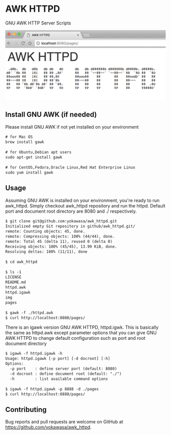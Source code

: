 # AWK HTTPD
GNU AWK HTTP Server Scripts 

![AWK_HTTPD SCREENSHOT](https://github.com/yokawasa/awk_httpd/raw/master/img/awkhttpd.png)

## Install GNU AWK (if needed)

Please install GNU AWK if not yet installed on your environment

```
# for Mac OS
brew install gawk

# for Ubuntu,Debian apt users
sudo apt-get install gawk

# for CentOS,Fedora,Oracle Linux,Red Hat Enterprise Linux
sudo yum install gawk
```

## Usage

Assuming GNU AWK is installed on your environment, you're ready to run awk_httpd. Simply checkout awk_httpd repository and run the httpd. Default port and document root directory are 8080 and ./ respectively.

```
$ git clone git@github.com:yokawasa/awk_httpd.git  
Initialized empty Git repository in github/awk_httpd.git/
remote: Counting objects: 45, done.
remote: Compressing objects: 100% (44/44), done.
remote: Total 45 (delta 11), reused 0 (delta 0)
Receiving objects: 100% (45/45), 13.99 KiB, done.
Resolving deltas: 100% (11/11), done

$ cd awk_httpd

$ ls -1 
LICENSE
README.md
httpd.awk
httpd.igawk
img
pages

$ gawk -f ./httpd.awk
$ curl http://localhost:8080/pages/
```

There is an igawk version GNU AWK HTTPD, httpd.igwk. This is basically the same as httpd.awk except parameter options that you can give GNU AWK HTTPD to change default configuration such as port and root document directory


```
$ igawk -f httpd.igawk -h
Usage: httpd.igawk [-p port] [-d docroot] [-h]
Options:
  -p port    : define server port (default: 8080)
  -d docroot : define document root (default: "./")
  -h         : list available command options

$ igawk -f httpd.igawk -p 8888 -d ./pages
$ curl http://localhost:8888/pages/
```

## Contributing

Bug reports and pull requests are welcome on GitHub at https://github.com/yokawasa/awk_httpd.
